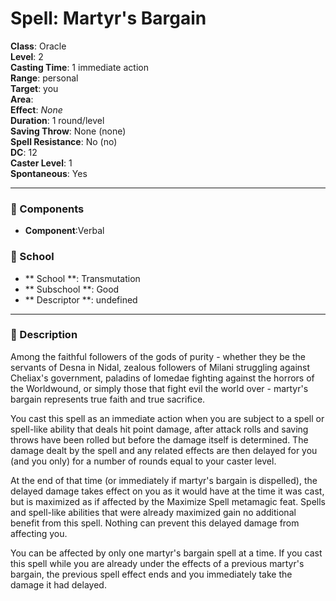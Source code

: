 
# Spell: Martyr's Bargain
**Class**: Oracle  
**Level**: 2  
**Casting Time**: 1 immediate action  
**Range**: personal  
**Target**: you  
**Area**:   
**Effect**: _None_  
**Duration**: 1 round/level  
**Saving Throw**: None (none)  
**Spell Resistance**: No (no)  
**DC**: 12  
**Caster Level**: 1  
**Spontaneous**: Yes

---

### 🔮 Components
- **Component**:Verbal

### 🏫 School
- ** School **: Transmutation
- ** Subschool **: Good
- ** Descriptor **: undefined
---

### 📜 Description
Among the faithful followers of the gods of purity - whether they be the servants of Desna in Nidal, zealous followers of Milani struggling against Cheliax's government, paladins of Iomedae fighting against the horrors of the Worldwound, or simply those that fight evil the world over - martyr's bargain represents true faith and true sacrifice.

You cast this spell as an immediate action when you are subject to a spell or spell-like ability that deals hit point damage, after attack rolls and saving throws have been rolled but before the damage itself is determined. The damage dealt by the spell and any related effects are then delayed for you (and you only) for a number of rounds equal to your caster level.

At the end of that time (or immediately if martyr's bargain is dispelled), the delayed damage takes effect on you as it would have at the time it was cast, but is maximized as if affected by the Maximize Spell metamagic feat. Spells and spell-like abilities that were already maximized gain no additional benefit from this spell. Nothing can prevent this delayed damage from affecting you.

You can be affected by only one martyr's bargain spell at a time. If you cast this spell while you are already under the effects of a previous martyr's bargain, the previous spell effect ends and you immediately take the damage it had delayed.
